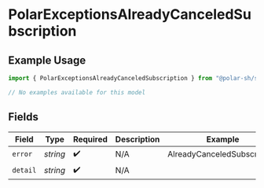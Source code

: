 # PolarExceptionsAlreadyCanceledSubscription

## Example Usage

```typescript
import { PolarExceptionsAlreadyCanceledSubscription } from "@polar-sh/sdk/models/errors/polarexceptionsalreadycanceledsubscription.js";

// No examples available for this model
```

## Fields

| Field                       | Type                        | Required                    | Description                 | Example                     |
| --------------------------- | --------------------------- | --------------------------- | --------------------------- | --------------------------- |
| `error`                     | *string*                    | :heavy_check_mark:          | N/A                         | AlreadyCanceledSubscription |
| `detail`                    | *string*                    | :heavy_check_mark:          | N/A                         |                             |